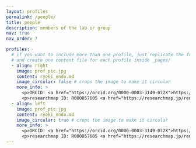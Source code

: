 ```yaml
---
layout: profiles
permalink: /people/
title: people
description: members of the lab or group
nav: true
nav_order: 7

profiles:
  # if you want to include more than one profile, just replicate the following block
  # and create one content file for each profile inside _pages/
  - align: right
    image: prof_pic.jpg
    content: ryoki_endo.md
    image_circular: false # crops the image to make it circular
    more_info: >
      <p>ORCID: <a href="https://orcid.org/0000-0003-3149-072X">https://orcid.org/0000-0003-3149-072X</a></p>
      <p>researchmap ID: R000057605 <a href="https://researchmap.jp/rendo">https://researchmap.jp/rendo</a></p>
  - align: left
    image: prof_pic.jpg
    content: ryoki_endo.md
    image_circular: true # crops the image to make it circular
    more_info: >
      <p>ORCID: <a href="https://orcid.org/0000-0003-3149-072X">https://orcid.org/0000-0003-3149-072X</a></p>
      <p>researchmap ID: R000057605 <a href="https://researchmap.jp/rendo">https://researchmap.jp/rendo</a></p>
---
```

